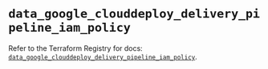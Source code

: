 # `data_google_clouddeploy_delivery_pipeline_iam_policy`

Refer to the Terraform Registry for docs: [`data_google_clouddeploy_delivery_pipeline_iam_policy`](https://registry.terraform.io/providers/hashicorp/google/5.28.0/docs/data-sources/clouddeploy_delivery_pipeline_iam_policy).
